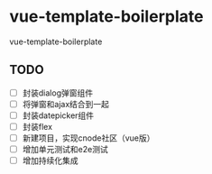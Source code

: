 # vue-template-boilerplate
vue-template-boilerplate

## TODO

- [ ] 封装dialog弹窗组件
- [ ] 将弹窗和ajax结合到一起
- [ ] 封装datepicker组件
- [ ] 封装flex
- [ ] 新建项目，实现cnode社区（vue版）
- [ ] 增加单元测试和e2e测试
- [ ] 增加持续化集成
